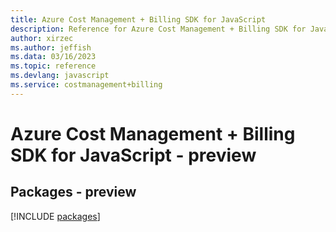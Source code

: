 ```yaml
---
title: Azure Cost Management + Billing SDK for JavaScript
description: Reference for Azure Cost Management + Billing SDK for JavaScript
author: xirzec
ms.author: jeffish
ms.data: 03/16/2023
ms.topic: reference
ms.devlang: javascript
ms.service: costmanagement+billing
---
```

# Azure Cost Management + Billing SDK for JavaScript - preview
## Packages - preview
[!INCLUDE [packages](cost-management-+-billing-index.md)]